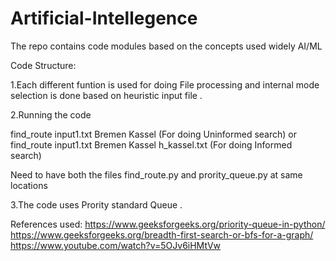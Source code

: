 # Artificial-Intellegence
The repo contains code modules based on the concepts used widely AI/ML



Code Structure: 

1.Each different funtion is used for doing File processing and internal mode selection
is done based on heuristic input file .

2.Running the code 

find_route input1.txt Bremen Kassel (For doing Uninformed search)
or
find_route input1.txt Bremen Kassel h_kassel.txt (For doing Informed search)

Need to have both the files find_route.py and prority_queue.py at same locations

3.The code uses Prority  standard Queue .

References used:
https://www.geeksforgeeks.org/priority-queue-in-python/
https://www.geeksforgeeks.org/breadth-first-search-or-bfs-for-a-graph/
https://www.youtube.com/watch?v=5OJv6iHMtVw
